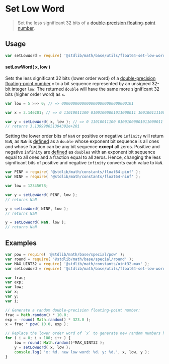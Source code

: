Set Low Word
===

> Set the less significant 32 bits of a [double-precision floating-point number][ieee754].


<!-- <usage> -->

## Usage

``` javascript
var setLowWord = require( '@stdlib/math/base/utils/float64-set-low-word' );
```

#### setLowWord( x, low )

Sets the less significant 32 bits (lower order word) of a [double-precision floating-point number][ieee754] `x` to a bit sequence represented by an unsigned 32-bit integer `low`. The returned `double` will have the same more significant 32 bits (higher order word) as `x`.

``` javascript
var low = 5 >>> 0; // => 00000000000000000000000000000101

var x = 3.14e201; // => 0 11010011100 01001000001011000011 10010011110010110101100010000010

var y = setLowWord( x, low ); // => 0 11010011100 01001000001011000011 00000000000000000000000000000101
// returns 3.139998651394392e+201
```

Setting the lower order bits of `NaN` or positive or negative `infinity` will return `NaN`, as `NaN` is [defined][ieee754] as a `double` whose exponent bit sequence is all ones and whose fraction can be any bit sequence __except__ all zeros. Positive and negative `infinity` are [defined][ieee754] as `doubles` with an exponent bit sequence equal to all ones and a fraction equal to all zeros. Hence, changing the less significant bits of positive and negative `infinity` converts each value to `NaN`.

``` javascript
var PINF = require( '@stdlib/math/constants/float64-pinf' );
var NINF = require( '@stdlib/math/constants/float64-ninf' );

var low = 12345678;

var y = setLowWord( PINF, low );
// returns NaN  

y = setLowWord( NINF, low );
// returns NaN

y = setLowWord( NaN, low );
// returns NaN
```

<!-- </usage> -->


<!-- <examples> -->

## Examples

``` javascript
var pow = require( '@stdlib/math/base/special/pow' );
var round = require( '@stdlib/math/base/special/round' );
var MAX_UINT32 = require( '@stdlib/math/constants/uint32-max' );
var setLowWord = require( '@stdlib/math/base/utils/float64-set-low-word' );

var frac;
var exp;
var low;
var x;
var y;
var i;

// Generate a random double-precision floating-point number:
frac = Math.random() * 10.0;
exp = -round( Math.random() * 323.0 );
x = frac * pow( 10.0, exp );

// Replace the lower order word of `x` to generate new random numbers having the same higher order word...
for ( i = 0; i < 100; i++ ) {
    low = round( Math.random()*MAX_UINT32 );
    y = setLowWord( x, low );
    console.log( 'x: %d. new low word: %d. y: %d.', x, low, y );
}
```

<!-- </examples> -->


<!-- <links> -->

[ieee754]: https://en.wikipedia.org/wiki/IEEE_754-1985

<!-- </links> -->
